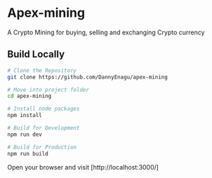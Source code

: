 # Apex-mining

A Crypto Mining for buying, selling and exchanging Crypto currency

## Build Locally

```bash
# Clone the Repository
git clone https://github.com/DannyEnagu/apex-mining

# Move into project folder
cd apex-mining

# Install node packages
npm install

# Build for Development
npm run dev

# Build for Production 
npm run build
```

Open your browser and visit [http://localhost:3000/]

